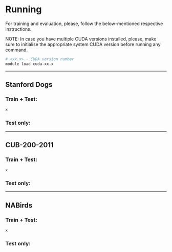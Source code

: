 # Running

For training and evaluation, please, follow the below-mentioned respective instructions.

NOTE: In case you have multiple CUDA versions installed, please, make sure to initialise the appropriate system CUDA version before running any command.
```bash
# <xx.x> - CUDA version number
module load cuda-xx.x 
```

<hr />


## Stanford Dogs

### Train + Test:

```bash
x
```

### Test only:


<hr />


## CUB-200-2011

### Train + Test:

```bash
x
```

### Test only:


<hr />


## NABirds

### Train + Test:

```bash
x
```

### Test only:

